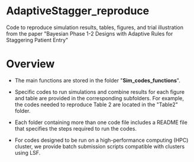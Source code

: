 # AdaptiveStagger_reproduce

Code to reproduce simulation results, tables, figures, and trial illustration from the paper "Bayesian Phase 1-2 Designs with Adaptive Rules for Staggering Patient Entry"

# Overview

-   The main functions are stored in the folder "**Sim_codes_functions**".

-   Specific codes to run simulations and combine results for each figure and table are provided in the corresponding subfolders. For example, the codes needed to reproduce Table 2 are located in the "Table2" folder.

-   Each folder containing more than one code file includes a README file that specifies the steps required to run the codes.

-   For codes designed to be run on a high-performance computing (HPC) cluster, we provide batch submission scripts compatible with clusters using LSF.
